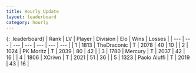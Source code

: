 ```yaml
---
title: Hourly Update
layout: leaderboard
category: hourly
---
```


{: .leaderboard}
| Rank | LV | Player | Division | Elo | Wins | Losses |
| --- | --- | --- | --- | --- | --- | --- |
| <span data-change="0">1</span> | 1813 | <span title="ID: 544310">TheDraconic</span> | T | <span data-change="0">2078</span> | <span data-change="0">40</span> | <span data-change="0">10</span> |
| <span data-change="0">2</span> | 1024 | <span title="ID: 427478">PK Moritz</span> | T | <span data-change="0">2039</span> | <span data-change="0">80</span> | <span data-change="0">42</span> |
| <span data-change="1">3</span> | 1780 | <span title="ID: 692745">Mercury</span> | T | <span data-change="0">2037</span> | <span data-change="0">42</span> | <span data-change="0">16</span> |
| <span data-change="-1">4</span> | 1806 | <span title="ID: 448883">XCriwn</span> | T | <span data-change="-18">2021</span> | <span data-change="1">51</span> | <span data-change="2">36</span> |
| <span data-change="0">5</span> | 1323 | <span title="ID: 512212">Paolo Aluffi</span> | T | <span data-change="0">2019</span> | <span data-change="0">43</span> | <span data-change="0">16</span> |